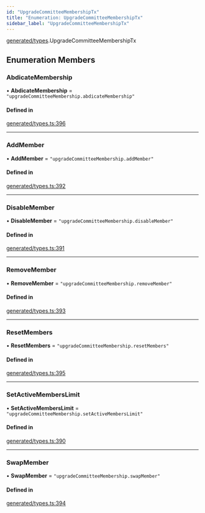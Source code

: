 ```yaml
---
id: "UpgradeCommitteeMembershipTx"
title: "Enumeration: UpgradeCommitteeMembershipTx"
sidebar_label: "UpgradeCommitteeMembershipTx"
---
```


[generated/types](../../../../modules/Generated/Types/Types.md).UpgradeCommitteeMembershipTx

## Enumeration Members

### AbdicateMembership

• **AbdicateMembership** = ``"upgradeCommitteeMembership.abdicateMembership"``

#### Defined in

[generated/types.ts:396](https://github.com/PolymeshAssociation/polymesh-sdk/blob/8a9158669/src/generated/types.ts#L396)

___

### AddMember

• **AddMember** = ``"upgradeCommitteeMembership.addMember"``

#### Defined in

[generated/types.ts:392](https://github.com/PolymeshAssociation/polymesh-sdk/blob/8a9158669/src/generated/types.ts#L392)

___

### DisableMember

• **DisableMember** = ``"upgradeCommitteeMembership.disableMember"``

#### Defined in

[generated/types.ts:391](https://github.com/PolymeshAssociation/polymesh-sdk/blob/8a9158669/src/generated/types.ts#L391)

___

### RemoveMember

• **RemoveMember** = ``"upgradeCommitteeMembership.removeMember"``

#### Defined in

[generated/types.ts:393](https://github.com/PolymeshAssociation/polymesh-sdk/blob/8a9158669/src/generated/types.ts#L393)

___

### ResetMembers

• **ResetMembers** = ``"upgradeCommitteeMembership.resetMembers"``

#### Defined in

[generated/types.ts:395](https://github.com/PolymeshAssociation/polymesh-sdk/blob/8a9158669/src/generated/types.ts#L395)

___

### SetActiveMembersLimit

• **SetActiveMembersLimit** = ``"upgradeCommitteeMembership.setActiveMembersLimit"``

#### Defined in

[generated/types.ts:390](https://github.com/PolymeshAssociation/polymesh-sdk/blob/8a9158669/src/generated/types.ts#L390)

___

### SwapMember

• **SwapMember** = ``"upgradeCommitteeMembership.swapMember"``

#### Defined in

[generated/types.ts:394](https://github.com/PolymeshAssociation/polymesh-sdk/blob/8a9158669/src/generated/types.ts#L394)
